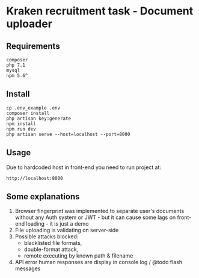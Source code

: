 # Kraken recruitment task - Document uploader

## Requirements

    composer
    php 7.1
    mysql
    npm 5.6^


## Install

    cp .env_example .env 
    composer install
    php artisan key:generate
    npm install
    npm run dev
    php artisan serve --host=localhost --port=8000

## Usage

Due to hardcoded host in front-end you need to run project at:
```
http://localhost:8000
````

## Some explanations

1. Browser fingerprint was implemented to separate user's documents without any Auth system or JWT - but it can cause some lags on front-end loading - it is just a demo
2. File uploading is validating on server-side
3. Possible attacks blocked: 
    - blacklisted file formats, 
    - double-format attack, 
    - remote executing by known path & filename
4. API error human responses are display in console log / @todo flash messages